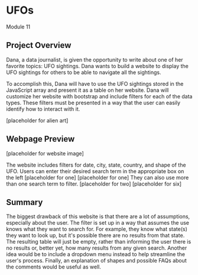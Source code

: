 # UFOs
Module 11

## **Project Overview**

Dana, a data journalist, is given the opportunity to write about one of her favorite topics: UFO sightings. Dana wants to build a website to display the UFO sightings for others to be able to navigate all the sightings.

To accomplish this, Dana will have to use the UFO sightings stored in the JavaScript array and present it as a table on her website. Dana will customize her website with bootstrap and include filters for each of the data types. These filters must be presented in a way that the user can easily identify how to interact with it. 

[placeholder for alien art]

## Webpage Preview
[placeholder for website image]

The website includes filters for date, city, state, country, and shape of the UFO. Users can enter their desired search term in the appropriate box on the left
[placeholder for one]
[placeholder for one]
They can also use more than one search term to filter.
[placeholder for two]
[placeholder for six]

## Summary

The biggest drawback of this website is that there are a lot of assumptions, especially about the user. The filter is set up in a way that assumes the use knows what they want to search for. For example, they know what state(s) they want to look up, but it's possible there are no results from that state. The resulting table will just be empty, rather than informing the user there is no results or, better yet, how many results from any given search. Another idea would be to include a dropdown menu instead to help streamline the user's process. Finally, an explanation of shapes and possible FAQs about the comments would be useful as well. 